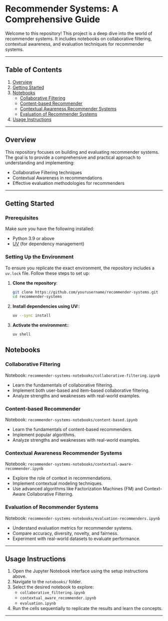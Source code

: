 # Recommender Systems: A Comprehensive Guide

Welcome to this repository! This project is a deep dive into the world of recommender systems. It includes notebooks on collaborative filtering, contextual awareness, and evaluation techniques for recommender systems.

---

## Table of Contents

1. [Overview](#overview)
2. [Getting Started](#getting-started)
3. [Notebooks](#notebooks)
   - [Collaborative Filtering](#collaborative-filtering)
   - [Content-based Recommender](#content-based-recommender)
   - [Contextual Awareness Recommender Systems](#contextual-awareness-recommender-systems)
   - [Evaluation of Recommender Systems](#evaluation-of-recommender-systems)
4. [Usage Instructions](#usage-instructions)

---

## Overview

This repository focuses on building and evaluating recommender systems. The goal is to provide a comprehensive and practical approach to understanding and implementing:

- Collaborative Filtering techniques
- Contextual Awareness in recommendations
- Effective evaluation methodologies for recommenders

---

## Getting Started

### Prerequisites

Make sure you have the following installed:

- Python 3.9 or above
- [UV](https://github.com/iterative/uv) (for dependency management)

### Setting Up the Environment

To ensure you replicate the exact environment, the repository includes a `uv.lock` file. Follow these steps to set up:

1. **Clone the repository**:
   ```bash
   git clone https://github.com/yourusername/recommender-systems.git
   cd recommender-systems
   ```

2. **Install dependencies using UV:**:
   ```bash
   uv --sync install
   ```

3. **Activate the environment:**:
   ```bash
   uv shell
   ```


## Notebooks

### Collaborative Filtering

Notebook: `recommender-systems-notebooks/collaborative-filtering.ipynb`

- Learn the fundamentals of collaborative filtering.
- Implement both user-based and item-based collaborative filtering.
- Analyze strengths and weaknesses with real-world examples.

### Content-based Recommender

Notebook: `recommender-systems-notebooks/content-based.ipynb`

- Learn the fundamentals of content-based recommenders.
- Implement popular algorithms.
- Analyze strengths and weaknesses with real-world examples.

### Contextual Awareness Recommender Systems

Notebook: `recommender-systems-notebooks/contextual-aware-recommender.ipynb`

- Explore the role of context in recommendations.
- Implement contextual modeling techniques.
- Use advanced algorithms like Factorization Machines (FM) and Context-Aware Collaborative Filtering.

### Evaluation of Recommender Systems

Notebook: `recommender-systems-notebooks/evaluation-recommenders.ipynb`

- Understand evaluation metrics for recommender systems.
- Compare accuracy, diversity, novelty, and fairness.
- Experiment with real-world datasets to evaluate performance.

---

## Usage Instructions

1. Open the Jupyter Notebook interface using the setup instructions above.
2. Navigate to the `notebooks/` folder.
3. Select the desired notebook to explore:
   - `collaborative_filtering.ipynb`
   - `contextual_aware_recommender.ipynb`
   - `evaluation.ipynb`
4. Run the cells sequentially to replicate the results and learn the concepts.

---

